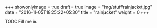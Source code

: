 +++
showonlyimage = true
draft = true
image = "img/stuff/rainjacket.jpg"
date = "2016-11-05T18:25:22+05:30"
title = "rainjacket"
weight = 0
+++

TODO Fill me in.

